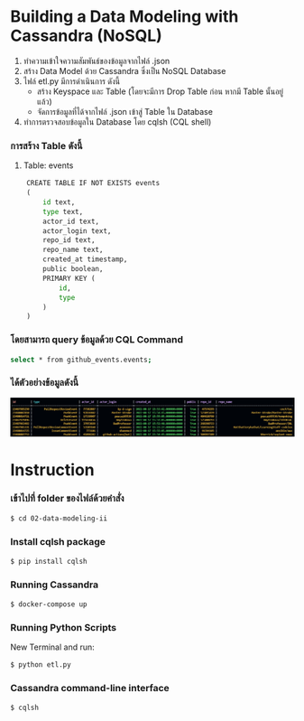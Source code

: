 # Building a Data Modeling with Cassandra (NoSQL)

1. ทำความเข้าใจความสัมพันธ์ของข้อมูลจากไฟล์ .json
2. สร้าง Data Model ด้วย Cassandra ซึ่งเป็น NoSQL Database
3. ไฟล์ etl.py มีการดำเนินการ ดังนี้
    - สร้าง Keyspace และ Table (โดยจะมีการ Drop Table ก่อน หากมี Table นั้นอยู่แล้ว)
    - จัดการข้อมูลที่ได้จากไฟล์ .json เข้าสู่ Table ใน Database
4. ทำการตรวจสอบข้อมูลใน Database โดย cqlsh (CQL shell)

### การสร้าง Table ดังนี้

1. Table: events
```python
    CREATE TABLE IF NOT EXISTS events
    (
        id text,
        type text,
        actor_id text,
        actor_login text,
        repo_id text,
        repo_name text,
        created_at timestamp,
        public boolean,
        PRIMARY KEY (
            id,
            type
        )
    )
```

### โดยสามารถ query ข้อมูลด้วย CQL Command

```sh
select * from github_events.events;
```

### ได้ตัวอย่างข้อมูลดังนี้
![Alt text](image/image.png)

# Instruction
### เข้าไปที่ folder ของไฟล์ด้วยคำสั่ง

```sh
$ cd 02-data-modeling-ii
```

### Install cqlsh package

```sh
$ pip install cqlsh
```

### Running Cassandra

```sh
$ docker-compose up
```

### Running Python Scripts
New Terminal and run:
```sh
$ python etl.py
```

### Cassandra command-line interface
```sh
$ cqlsh
```